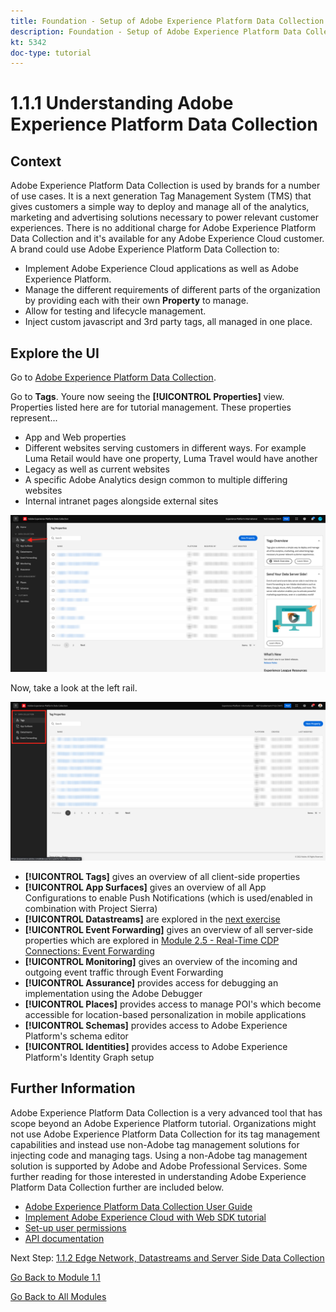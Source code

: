 ```yaml
---
title: Foundation - Setup of Adobe Experience Platform Data Collection and the Web SDK extension - Explaining Adobe Experience Platform Data Collection
description: Foundation - Setup of Adobe Experience Platform Data Collection and the Web SDK extension - Explaining Adobe Experience Platform Data Collection
kt: 5342
doc-type: tutorial
---
```

# 1.1.1 Understanding Adobe Experience Platform Data Collection

## Context

Adobe Experience Platform Data Collection is used by brands for a number of use cases. It is a next generation Tag Management System (TMS) that gives customers a simple way to deploy and manage all of the analytics, marketing and advertising solutions necessary to power relevant customer experiences. There is no additional charge for Adobe Experience Platform Data Collection and it's available for any Adobe Experience Cloud customer. A brand could use Adobe Experience Platform Data Collection to:

- Implement Adobe Experience Cloud applications as well as Adobe Experience Platform.
- Manage the different requirements of different parts of the organization by providing each with their own **Property** to manage.
- Allow for testing and lifecycle management.
- Inject custom javascript and 3rd party tags, all managed in one place.

## Explore the UI

Go to [Adobe Experience Platform Data Collection](https://experience.adobe.com/#/data-collection/).

Go to **Tags**. Youre now seeing the **[!UICONTROL Properties]** view. Properties listed here are for tutorial management. These properties represent...

- App and Web properties
- Different websites serving customers in different ways. For example Luma Retail would have one property, Luma Travel would have another
- Legacy as well as current websites
- A specific Adobe Analytics design common to multiple differing websites
- Internal intranet pages alongside external sites

![Launch Properties View](./images/launch1.png)

Now, take a look at the left rail.

![Launch Left Rail](./images/launch2.png)

- **[!UICONTROL Tags]** gives an overview of all client-side properties
- **[!UICONTROL App Surfaces]** gives an overview of all App Configurations to enable Push Notifications (which is used/enabled in combination with Project Sierra)
- **[!UICONTROL Datastreams]** are explored in the [next exercise](./ex2.md)
- **[!UICONTROL Event Forwarding]** gives an overview of all server-side properties which are explored in [Module 2.5 - Real-Time CDP Connections: Event Forwarding](./../../../modules/rtcdp-b2c/module2.5/aep-data-collection-ssf.md)
- **[!UICONTROL Monitoring]** gives an overview of the incoming and outgoing event traffic through Event Forwarding
- **[!UICONTROL Assurance]** provides access for debugging an implementation using the Adobe Debugger
- **[!UICONTROL Places]** provides access to manage POI's which become accessible for location-based personalization in mobile applications
- **[!UICONTROL Schemas]** provides access to Adobe Experience Platform's schema editor
- **[!UICONTROL Identities]** provides access to Adobe Experience Platform's Identity Graph setup

## Further Information

Adobe Experience Platform Data Collection is a very advanced tool that has scope beyond an Adobe Experience Platform tutorial. Organizations might not use Adobe Experience Platform Data Collection for its tag management capabilities and instead use non-Adobe tag management solutions for injecting code and managing tags. Using a non-Adobe tag management solution is supported by Adobe and Adobe Professional Services. 
Some further reading for those interested in understanding Adobe Experience Platform Data Collection further are included below.

- [Adobe Experience Platform Data Collection User Guide](https://experienceleague.adobe.com/docs/experience-platform/tags/home.html)
- [Implement Adobe Experience Cloud with Web SDK tutorial](https://experienceleague.adobe.com/docs/platform-learn/implement-web-sdk/overview.html)
- [Set-up user permissions](https://experienceleague.adobe.com/docs/experience-platform/tags/admin/user-permissions.html)
- [API documentation](https://developer.adobelaunch.com/api/)

Next Step: [1.1.2 Edge Network, Datastreams and Server Side Data Collection](./ex2.md)

[Go Back to Module 1.1](./data-ingestion-launch-web-sdk.md)

[Go Back to All Modules](./../../../overview.md)
